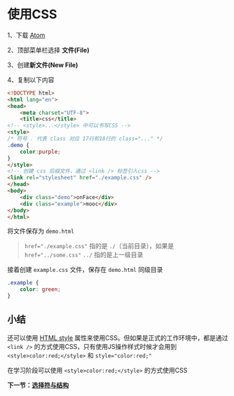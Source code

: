 # 使用CSS

1、下载 [Atom](https://atom.io/)

2、顶部菜单栏选择 **文件(File)**

3、创建**新文件(New File)**

4、复制以下内容

```html
<!DOCTYPE html>
<html lang="en">
<head>
    <meta charset="UTF-8">
    <title>css</title>
<!-- <style>...</style> 中可以书写CSS -->
<style>
/* 符号 . 代表 class 对应 17行和18行的 class="..." */
.demo {
    color:purple;
}
</style>
<!-- 创建 css 后缀文件，通过 <link /> 标签引入css -->
<link rel="stylesheet" href="./example.css" />
</head>
<body>
    <div class="demo">onFace</div>
    <div class="example">mooc</div>
</body>
</html>
```

将文件保存为 `demo.html`

> `href="./example.css"` 指的是 `./`（当前目录），如果是 `href="../some.css"` `../` 指的是上一级目录

接着创建 `example.css` 文件，保存在 `demo.html` 同级目录

```css
.example {
    color: green;
}
```

## 小结

还可以使用 [HTML style](http://www.w3school.com.cn/tags/att_standard_style.asp) 属性来使用CSS。但如果是正式的工作环境中，都是通过 `<link />` 的方式使用CSS，只有使用JS操作样式时候才会用到 `<style>color:red;</style>` 和 `style="color:red;"`

在学习阶段可以使用 `<style>color:red;</style>` 的方式使用CSS


**下一节：[选择符与结构](../selector/README.md)**
